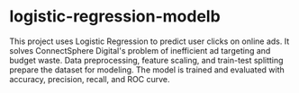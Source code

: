 # logistic-regression-modelb
This project uses Logistic Regression to predict user clicks on online ads. It solves ConnectSphere Digital's problem of inefficient ad targeting and budget waste. Data preprocessing, feature scaling, and train-test splitting prepare the dataset for modeling.  The model is trained and evaluated with accuracy, precision, recall, and ROC curve. 
